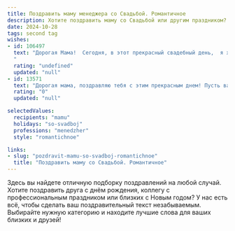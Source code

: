 ```yaml
---
title: Поздравить маму менеджера со Свадьбой. Романтичное
description: Хотите поздравить маму со Свадьбой или другим праздником? Наш ИИ создаст незабываемое поздравление, а вы обязательно выделитесь среди других.  
date: 2024-10-28
tags: second tag
wishes:
- id: 106497
  text: "Дорогая Мама!  Сегодня, в этот прекрасный свадебный день,  я хочу выразить тебе всю свою любовь и восхищение. Твоя работа менеджера – это лишь малая часть того, насколько ты организованна,  целеустремленна и  необыкновенно  чудесна.  Пусть семейная жизнь будет таким же ярким и успешным проектом,  полным любви, радости и нежности.  Счастья вам,  бесконечной  любви и  гармонии!
  "
  rating: "undefined"
  updated: "null"
- id: 13571
  text: "Дорогая мама, поздравляю тебя с этим прекрасным днем! Пусть ваша свадьба станет началом новой, светлой и счастливой главы в вашей жизни. Ты всегда была для меня примером силы, любви и мудрости, и я уверен, что твоя новая роль менеджера вместе с любимым человеком принесет тебе еще больше радости и успеха. Пусть ваш союз будет крепким, как гранит, и светлым, как солнечный луч. С любовью, твой ребенок."
  rating: "0"
  updated: "null"

selectedValues:
  recipients: "mamu"
  holidays: "so-svadboj"
  professions: "menedzher"
  style: "romantichnoe"

links:
- slug: "pozdravit-mamu-so-svadboj-romantichnoe"
  title: "Поздравить маму со Свадьбой. Романтичное"
---
```


Здесь вы найдете отличную подборку поздравлений на любой случай. 
Хотите поздравить друга с днём рождения, коллегу с профессиональным праздником или близких с Новым годом? У нас есть всё, чтобы сделать ваш поздравительный текст незабываемым. Выбирайте нужную категорию и находите лучшие слова для ваших близких и друзей!
